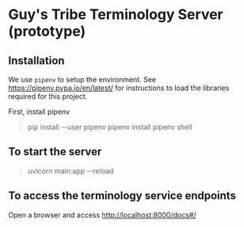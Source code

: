 # Guy's Tribe Terminology Server (prototype)

## Installation

We use ```pipenv``` to setup the environment. See https://pipenv.pypa.io/en/latest/ for instructions to load the libraries required for this project.

First, install pipenv
> pip install --user pipenv
> pipenv install
> pipenv shell

## To start the server
> uvicorn main:app --reload

## To access the terminology service endpoints
Open a browser and access [http://localhost:8000/docs#/](http://tbook.local:8000/docs#/)

